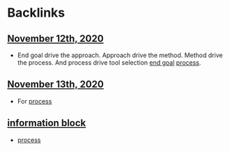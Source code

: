 
# Backlinks
## [November 12th, 2020](<November 12th, 2020.md>)
- End goal drive the approach. Approach drive the method. Method drive the process. And process drive tool selection [end goal](<end goal.md>) [process](<process.md>).

## [November 13th, 2020](<November 13th, 2020.md>)
- For [process](<process.md>)

## [information block](<information block.md>)
- [process](<process.md>)

